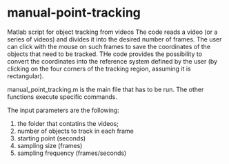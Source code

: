 # manual-point-tracking
Matlab script for object tracking from videos
The code reads a video (or a series of videos) and divides it into the desired number of frames.
The user can click with the mouse on such frames to save the coordinates of the objects that need to be tracked.
THe code provides the possibility to convert the coordinates into the reference system defined by the user (by clicking on the four corners of the tracking region, assuming it is rectangular).

manual_point_tracking.m is the main file that has to be run. The other functions execute specific commands.

The input parameters are the following:

1. the folder that contatins the videos;
2.  number of objects to track in each frame
3.  starting point (seconds)
4.  sampling size (frames)
5.  sampling frequency (frames/seconds)
